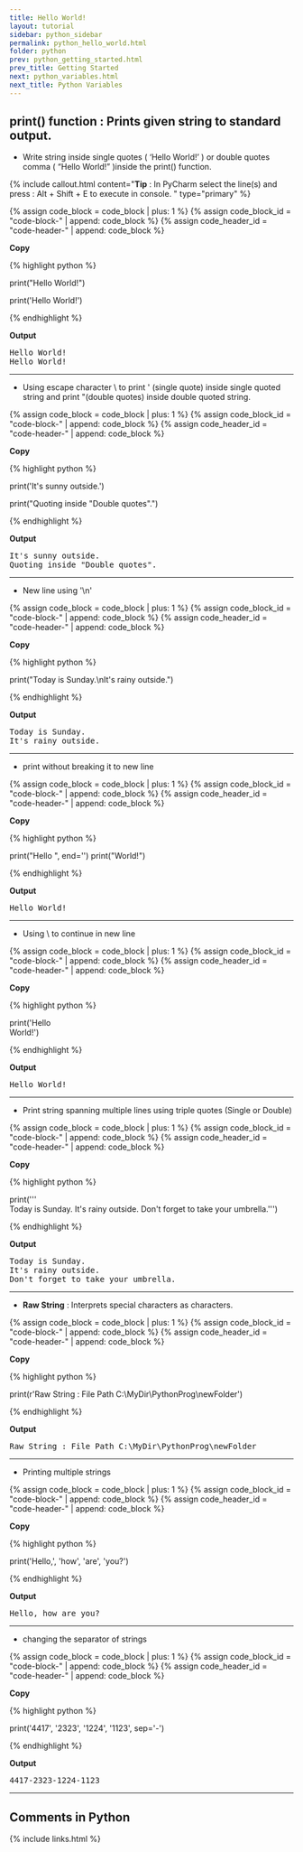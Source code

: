 ```yaml
---
title: Hello World!
layout: tutorial
sidebar: python_sidebar
permalink: python_hello_world.html
folder: python
prev: python_getting_started.html
prev_title: Getting Started
next: python_variables.html
next_title: Python Variables
---
```


## print() function : Prints given string to standard output.


<!-- Section 1.1 -->
<div id="tut-content"> 
    <ul>
        <li> Write string inside single quotes ( ‘Hello World!’ )  or double quotes comma ( “Hello World!” )inside the print() function.</li>
    </ul> 
</div>

{% include callout.html content="**Tip** : In PyCharm select the line(s) and press : Alt + Shift + E to execute in console. " type="primary" %} 

{% assign code_block = code_block | plus: 1 %}
{% assign code_block_id = "code-block-" | append: code_block %}
{% assign code_header_id = "code-header-" | append: code_block %}
<div id="{{ code_block_id }}" class="code-block">
<p id= "{{ code_header_id }}" class="code-header" data-toggle="tooltip" data-original-title="Copy to ClipBoard"><b>Copy</b></p><script type="text/javascript">copyHover("{{ code_block_id }}", "{{ code_header_id }}")</script>
{% highlight python %}

print("Hello World!")

print('Hello World!')

{% endhighlight %}
</div>

<div class="result"><p class="result-header"><b>Output</b></p>
<pre class="result-content">
Hello World!
Hello World!
</pre></div>

<hr/>


<!-- Section 1.2 -->
<div id="tut-content"> 
    <ul>
        <li> Using escape character \ to print ' (single quote) inside single quoted string and print "(double quotes) inside double quoted string. </li>
    </ul> 
</div>

{% assign code_block = code_block | plus: 1 %}
{% assign code_block_id = "code-block-" | append: code_block %}
{% assign code_header_id = "code-header-" | append: code_block %}
<div id="{{ code_block_id }}" class="code-block">
<p id= "{{ code_header_id }}" class="code-header" data-toggle="tooltip" data-original-title="Copy to ClipBoard"><b>Copy</b></p><script type="text/javascript">copyHover("{{ code_block_id }}", "{{ code_header_id }}")</script>
{% highlight python %}

print('It\'s sunny outside.')

print("Quoting inside \"Double quotes\".")

{% endhighlight %}
</div>

<div class="result"><p class="result-header"><b>Output</b></p>
<pre class="result-content">
It's sunny outside.
Quoting inside "Double quotes".
</pre></div>

<hr/>


<!-- Section 1.3 -->
<div id="tut-content"> 
    <ul>
        <li> New line using '\n' </li>
    </ul> 
</div>

{% assign code_block = code_block | plus: 1 %}
{% assign code_block_id = "code-block-" | append: code_block %}
{% assign code_header_id = "code-header-" | append: code_block %}
<div id="{{ code_block_id }}" class="code-block">
<p id= "{{ code_header_id }}" class="code-header" data-toggle="tooltip" data-original-title="Copy to ClipBoard"><b>Copy</b></p><script type="text/javascript">copyHover("{{ code_block_id }}", "{{ code_header_id }}")</script>
{% highlight python %}

print("Today is Sunday.\nIt's rainy outside.")


{% endhighlight %}
</div>

<div class="result"><p class="result-header"><b>Output</b></p>
<pre class="result-content">
Today is Sunday.
It's rainy outside.
</pre></div>

<hr/>


<!-- Section 1.4 -->
<div id="tut-content"> 
    <ul>
        <li> print without breaking it to new line </li>
    </ul> 
</div>

{% assign code_block = code_block | plus: 1 %}
{% assign code_block_id = "code-block-" | append: code_block %}
{% assign code_header_id = "code-header-" | append: code_block %}
<div id="{{ code_block_id }}" class="code-block">
<p id= "{{ code_header_id }}" class="code-header" data-toggle="tooltip" data-original-title="Copy to ClipBoard"><b>Copy</b></p><script type="text/javascript">copyHover("{{ code_block_id }}", "{{ code_header_id }}")</script>
{% highlight python %}

print("Hello ", end='')
print("World!")


{% endhighlight %}
</div>

<div class="result"><p class="result-header"><b>Output</b></p>
<pre class="result-content">
Hello World!
</pre></div>

<hr/>




<!-- Section 1.5 -->
<div id="tut-content"> 
    <ul>
        <li> Using \ to continue in new line </li>
    </ul> 
</div>

{% assign code_block = code_block | plus: 1 %}
{% assign code_block_id = "code-block-" | append: code_block %}
{% assign code_header_id = "code-header-" | append: code_block %}
<div id="{{ code_block_id }}" class="code-block">
<p id= "{{ code_header_id }}" class="code-header" data-toggle="tooltip" data-original-title="Copy to ClipBoard"><b>Copy</b></p><script type="text/javascript">copyHover("{{ code_block_id }}", "{{ code_header_id }}")</script>
{% highlight python %}

print('Hello \
World!')


{% endhighlight %}
</div>

<div class="result"><p class="result-header"><b>Output</b></p>
<pre class="result-content">
Hello World!
</pre></div>

<hr/>




<!-- Section 1.6 -->
<div id="tut-content"> 
    <ul>
        <li> Print string spanning multiple lines using triple quotes (Single or Double) </li>
    </ul> 
</div>

{% assign code_block = code_block | plus: 1 %}
{% assign code_block_id = "code-block-" | append: code_block %}
{% assign code_header_id = "code-header-" | append: code_block %}
<div id="{{ code_block_id }}" class="code-block">
<p id= "{{ code_header_id }}" class="code-header" data-toggle="tooltip" data-original-title="Copy to ClipBoard"><b>Copy</b></p><script type="text/javascript">copyHover("{{ code_block_id }}", "{{ code_header_id }}")</script>
{% highlight python %}

print('''\
Today is Sunday.
It's rainy outside.
Don't forget to take your umbrella.''')


{% endhighlight %}
</div>

<div class="result"><p class="result-header"><b>Output</b></p>
<pre class="result-content">
Today is Sunday.
It's rainy outside.
Don't forget to take your umbrella.
</pre></div>

<hr/>




<!-- Section 1.7 -->
<div id="tut-content"> 
    <ul>
        <li> <strong>Raw String</strong> : Interprets special characters as characters. </li>
    </ul> 
</div>

{% assign code_block = code_block | plus: 1 %}
{% assign code_block_id = "code-block-" | append: code_block %}
{% assign code_header_id = "code-header-" | append: code_block %}
<div id="{{ code_block_id }}" class="code-block">
<p id= "{{ code_header_id }}" class="code-header" data-toggle="tooltip" data-original-title="Copy to ClipBoard"><b>Copy</b></p><script type="text/javascript">copyHover("{{ code_block_id }}", "{{ code_header_id }}")</script>
{% highlight python %}

print(r'Raw String : File Path C:\MyDir\PythonProg\newFolder')


{% endhighlight %}
</div>

<div class="result"><p class="result-header"><b>Output</b></p>
<pre class="result-content">
Raw String : File Path C:\MyDir\PythonProg\newFolder
</pre></div>

<hr/>




<!-- Section 1.8 -->
<div id="tut-content"> 
    <ul>
        <li> Printing multiple strings </li>
    </ul> 
</div>

{% assign code_block = code_block | plus: 1 %}
{% assign code_block_id = "code-block-" | append: code_block %}
{% assign code_header_id = "code-header-" | append: code_block %}
<div id="{{ code_block_id }}" class="code-block">
<p id= "{{ code_header_id }}" class="code-header" data-toggle="tooltip" data-original-title="Copy to ClipBoard"><b>Copy</b></p><script type="text/javascript">copyHover("{{ code_block_id }}", "{{ code_header_id }}")</script>
{% highlight python %}

print('Hello,', 'how', 'are', 'you?')


{% endhighlight %}
</div>

<div class="result"><p class="result-header"><b>Output</b></p>
<pre class="result-content">
Hello, how are you?
</pre></div>

<hr/>




<!-- Section 1.9 -->
<div id="tut-content"> 
    <ul>
        <li> changing the separator of strings </li>
    </ul> 
</div>

{% assign code_block = code_block | plus: 1 %}
{% assign code_block_id = "code-block-" | append: code_block %}
{% assign code_header_id = "code-header-" | append: code_block %}
<div id="{{ code_block_id }}" class="code-block">
<p id= "{{ code_header_id }}" class="code-header" data-toggle="tooltip" data-original-title="Copy to ClipBoard"><b>Copy</b></p><script type="text/javascript">copyHover("{{ code_block_id }}", "{{ code_header_id }}")</script>
{% highlight python %}

print('4417', '2323', '1224', '1123', sep='-')


{% endhighlight %}
</div>

<div class="result"><p class="result-header"><b>Output</b></p>
<pre class="result-content">
4417-2323-1224-1123
</pre></div>

<hr/>




## Comments in Python

{% include links.html %}